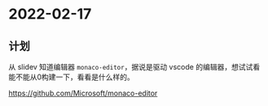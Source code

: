 # 2022-02-17

## 计划

从 slidev 知道编辑器 `monaco-editor`，据说是驱动 vscode 的编辑器，想试试看能不能从0构建一下，看看是什么样的。

https://github.com/Microsoft/monaco-editor